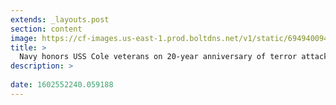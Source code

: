 ```yaml
--- 
extends: _layouts.post 
section: content 
image: https://cf-images.us-east-1.prod.boltdns.net/v1/static/694940094001/2e041999-8ffc-445b-b119-03db4dae4f55/7629989c-bce0-4167-bd57-3441649ac561/1280x720/match/image.jpg 
title: > 
  Navy honors USS Cole veterans on 20-year anniversary of terror attack 
description: > 
   
date: 1602552240.059188 
--- 
```

